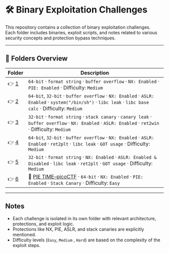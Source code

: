 ﻿# 🛠️ Binary Exploitation Challenges

This repository contains a collection of binary exploitation challenges.  
Each folder includes binaries, exploit scripts, and notes related to various security concepts and protection bypass techniques.

---

## 📁 Folders Overview

| Folder      | Description                                                                                                                                                                   |
| ----------- | ----------------------------------------------------------------------------------------------------------------------------------------------------------------------------- |
| 👉 [1](./1/) | `64-bit` · `format string` · `buffer overflow` · `NX: Enabled` · `PIE: Enabled` · Difficulty: `Medium`                                                                        |
| 👉 [2](./2/) | `64-bit`, `32-bit` · `buffer overflow` · `NX: Enabled` · `ASLR: Enabled` · `system("/bin/sh")` · `libc leak` · `libc base calc` · Difficulty: `Medium`                        |
| 👉 [3](./3/) | `32-bit` · `format string` · `stack canary` · `canary leak` · `buffer overflow` · `NX: Enabled` · `ASLR: Enabled` · `ret2win` · Difficulty: `Medium`                          |
| 👉 [4](./4/) | `64-bit`, `32-bit` · `buffer overflow` · `NX: Enabled` · `ASLR: Enabled` · `ret2plt` · `libc leak` · `GOT usage` · Difficulty: `Medium`                                       |
| 👉 [5](./5/) | `32-bit` · `format string` · `NX: Enabled` · `ASLR: Enabled & Disabled` · `libc leak` · `ret2plt` · `GOT usage` · Difficulty: `Medium`                                        |
| 👉 [6](./6/) | 🔗 [PIE TIME–picoCTF](https://play.picoctf.org/practice/challenge/490?category=6&page=1) · `64-bit` · `NX: Enabled` · `PIE: Enabled` · `Stack Canary` · Difficulty: `Easy` |

---

## Notes

- Each challenge is isolated in its own folder with relevant architecture, protections, and exploit logic.
- Protections like NX, PIE, ASLR, and stack canaries are explicitly mentioned.
- Difficulty levels (`Easy`, `Medium` , `Hard`) are based on the complexity of the exploit steps.

